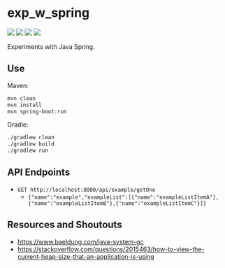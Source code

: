 # exp_w_spring

[![](https://img.shields.io/badge/Java-18-blue.svg)](https://jdk.java.net/archive/)
[![](https://img.shields.io/badge/Spring%20Boot-3.1.4-green.svg)](https://spring.io/projects/spring-boot)
[![](https://img.shields.io/badge/Gradle-7.5.1-darkslategray.svg)](https://gradle.org/)
[![](https://img.shields.io/badge/Maven-3.8.6-white.svg)](https://maven.apache.org/download.cgi)

Experiments with Java Spring.

## Use

Maven:

```bash
mvn clean
mvn install
mvn spring-boot:run
```

Gradle:

```bash
./gradlew clean
./gradlew build
./gradlew run
```

## API Endpoints

* `GET http://localhost:8080/api/example/getOne`
  * `{"name":"example","exampleList":[{"name":"exampleListItemA"},{"name":"exampleListItemB"},{"name":"exampleListItemC"}]}`

## Resources and Shoutouts

* https://www.baeldung.com/java-system-gc
* https://stackoverflow.com/questions/2015463/how-to-view-the-current-heap-size-that-an-application-is-using